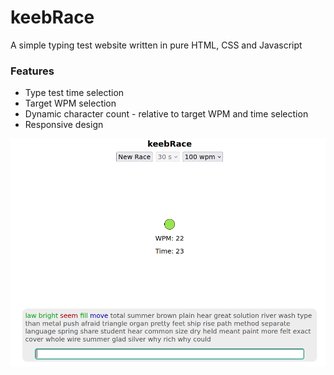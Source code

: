 # keebRace

A simple typing test website written in pure HTML, CSS and Javascript

### Features
* Type test time selection
* Target WPM selection
* Dynamic character count - relative to target WPM and time selection
* Responsive design

![screenshot](./images/keebRace.png)
